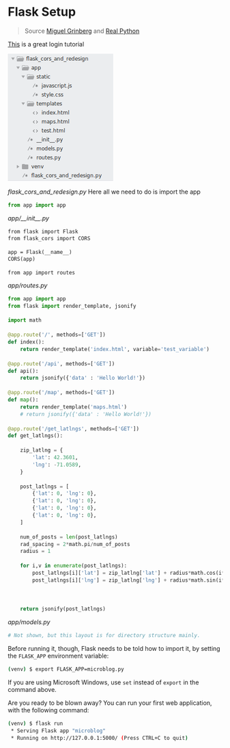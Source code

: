 # Flask Setup

> Source [Miguel Grinberg](https://blog.miguelgrinberg.com/post/the-flask-mega-tutorial-part-i-hello-world) and [Real Python](https://realpython.com/tutorials/flask/)

[This](https://realpython.com/flask-google-login/) is a great login tutorial

![Folder Structure](folder_structure.png)

*flask_cors_and_redesign.py*
Here all we need to do is import the app
```python
from app import app
```

*app/\_\_init\_\_.py*
```
from flask import Flask
from flask_cors import CORS

app = Flask(__name__)
CORS(app)

from app import routes

```

*app/routes.py*
```python
from app import app
from flask import render_template, jsonify

import math

@app.route('/', methods=['GET'])
def index():
    return render_template('index.html', variable='test_variable')

@app.route('/api', methods=['GET'])
def api():
    return jsonify({'data' : 'Hello World!'})

@app.route('/map', methods=['GET'])
def map():
    return render_template('maps.html')
    # return jsonify({'data' : 'Hello World!'})

@app.route('/get_latlngs', methods=['GET'])
def get_latlngs():
    
    zip_latlng = {
        'lat': 42.3601,
        'lng': -71.0589,
    }

    post_latlngs = [
        {'lat': 0, 'lng': 0},
        {'lat': 0, 'lng': 0},
        {'lat': 0, 'lng': 0},
        {'lat': 0, 'lng': 0},
    ]

    num_of_posts = len(post_latlngs)
    rad_spacing = 2*math.pi/num_of_posts
    radius = 1

    for i,v in enumerate(post_latlngs):
        post_latlngs[i]['lat'] = zip_latlng['lat'] + radius*math.cos(i*rad_spacing)
        post_latlngs[i]['lng'] = zip_latlng['lng'] + radius*math.sin(i*rad_spacing)



    return jsonify(post_latlngs)

```

*app/models.py*
```python
# Not shown, but this layout is for directory structure mainly.
```
Before running it, though, Flask needs to be told how to import it, by setting the ```FLASK_APP``` environment variable:

```bash
(venv) $ export FLASK_APP=microblog.py
```
If you are using Microsoft Windows, use ```set``` instead of ```export``` in the command above.

Are you ready to be blown away? You can run your first web application, with the following command:

```bash
(venv) $ flask run
 * Serving Flask app "microblog"
 * Running on http://127.0.0.1:5000/ (Press CTRL+C to quit)
 ```